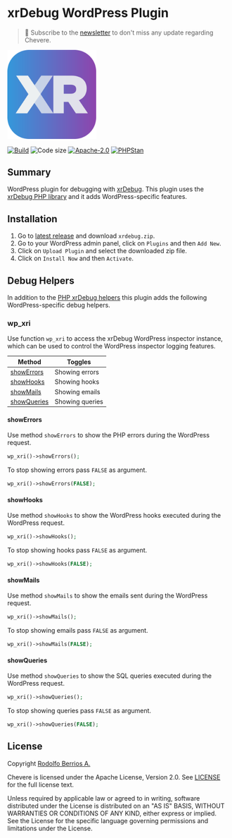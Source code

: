 # xrDebug WordPress Plugin

> 🔔 Subscribe to the [newsletter](https://chv.to/chevere-newsletter) to don't miss any update regarding Chevere.

<a href="https://xrdebug.com"><img alt="xrDebug" src="xr.svg" width="40%"></a>

[![Build](https://img.shields.io/github/actions/workflow/status/xrdebug/wordpress/test.yml?branch=0.1&style=flat-square)](https://github.com/xrdebug/wordpress/actions)
![Code size](https://img.shields.io/github/languages/code-size/xrdebug/wordpress?style=flat-square)
[![Apache-2.0](https://img.shields.io/github/license/xrdebug/wordpress?style=flat-square)](LICENSE)
[![PHPStan](https://img.shields.io/badge/PHPStan-level%209-blueviolet?style=flat-square)](https://phpstan.org/)

## Summary

WordPress plugin for debugging with [xrDebug](https://xrdebug.com). This plugin uses the [xrDebug PHP library](https://github.com/xrdebug/php) and it adds WordPress-specific features.

## Installation

1. Go to [latest release](https://github.com/xrdebug/wordpress/releases/latest) and download `xrdebug.zip`.
2. Go to your WordPress admin panel, click on `Plugins` and then `Add New`.
3. Click on `Upload Plugin` and select the downloaded zip file.
4. Click on `Install Now` and then `Activate`.

## Debug Helpers

In addition to the [PHP xrDebug helpers](https://github.com/xrdebug/php?tab=readme-ov-file#debug-helpers) this plugin adds the following WordPress-specific debug helpers.

### wp_xri

Use function `wp_xri` to access the xrDebug WordPress inspector instance, which can be used to control the WordPress inspector logging features.

| Method                      | Toggles         |
| --------------------------- | --------------- |
| [showErrors](#showerrors)   | Showing errors  |
| [showHooks](#showhooks)     | Showing hooks   |
| [showMails](#showmails)     | Showing emails  |
| [showQueries](#showqueries) | Showing queries |

#### showErrors

Use method `showErrors` to show the PHP errors during the WordPress request.

```php
wp_xri()->showErrors();
```

To stop showing errors pass `FALSE` as argument.

```php
wp_xri()->showErrors(FALSE);
```

#### showHooks

Use method `showHooks` to show the WordPress hooks executed during the WordPress request.

```php
wp_xri()->showHooks();
```

To stop showing hooks pass `FALSE` as argument.

```php
wp_xri()->showHooks(FALSE);
```

#### showMails

Use method `showMails` to show the emails sent during the WordPress request.

```php
wp_xri()->showMails();
```

To stop showing emails pass `FALSE` as argument.

```php
wp_xri()->showMails(FALSE);
```

#### showQueries

Use method `showQueries` to show the SQL queries executed during the WordPress request.

```php
wp_xri()->showQueries();
```

To stop showing queries pass `FALSE` as argument.

```php
wp_xri()->showQueries(FALSE);
```

## License

Copyright [Rodolfo Berrios A.](https://rodolfoberrios.com/)

Chevere is licensed under the Apache License, Version 2.0. See [LICENSE](LICENSE) for the full license text.

Unless required by applicable law or agreed to in writing, software distributed under the License is distributed on an "AS IS" BASIS, WITHOUT WARRANTIES OR CONDITIONS OF ANY KIND, either express or implied. See the License for the specific language governing permissions and limitations under the License.
